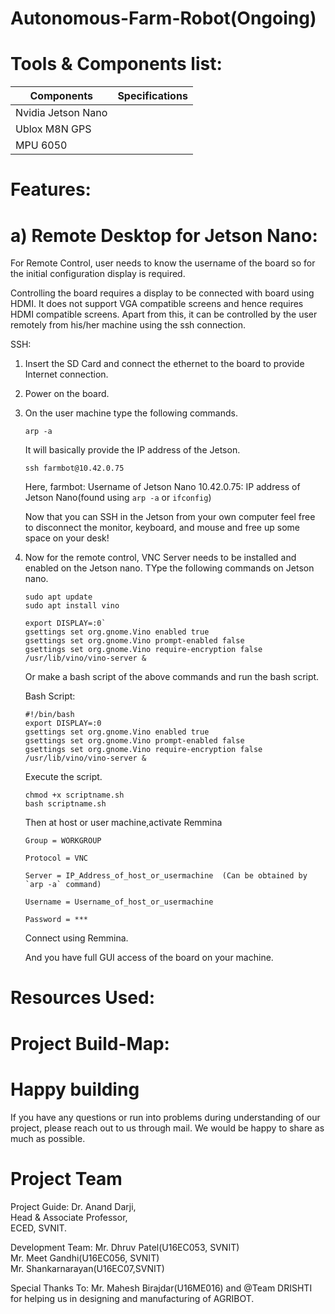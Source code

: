 # Autonomous-Farm-Robot(Ongoing)


# Tools & Components list:
 | Components        | Specifications                            |   
 | ------------------|:-----------------------------------------:|
 | Nvidia Jetson Nano|                                           |
 | Ublox M8N GPS     |                                           |  
 | MPU 6050          |                                           |

# Features:

# a) Remote Desktop for Jetson Nano:
For Remote Control, user needs to know the username of the board so for the initial configuration display is required.

Controlling the board requires a display to be connected with board using HDMI. It does not support VGA compatible screens and hence requires HDMI compatible screens.
Apart from this, it can be controlled by the user remotely from his/her machine using the ssh connection.

SSH:
1. Insert the SD Card and connect the ethernet to the board to provide Internet connection.
2. Power on the board.
3. On the user machine type the following commands.

   `arp -a`
   
   It will basically provide the IP address of the Jetson.
   
   `ssh farmbot@10.42.0.75`
   
   Here, farmbot: Username of Jetson Nano
         10.42.0.75: IP address of Jetson Nano(found using `arp -a` or `ifconfig`) 
   
   Now that you can SSH in the Jetson from your own computer feel free to disconnect the monitor, keyboard, and mouse and        free up some space on your desk!

4. Now for the remote control, VNC Server needs to be installed and enabled on the Jetson nano.
   TYpe the following commands on Jetson nano.
    
     ```
     sudo apt update
     sudo apt install vino
     ```
     
     ```
     export DISPLAY=:0`
     gsettings set org.gnome.Vino enabled true
     gsettings set org.gnome.Vino prompt-enabled false
     gsettings set org.gnome.Vino require-encryption false
     /usr/lib/vino/vino-server &
     ```
     Or make a bash script of the above commands and run the bash script.
     
     Bash Script:
     ```
     #!/bin/bash
     export DISPLAY=:0
     gsettings set org.gnome.Vino enabled true
     gsettings set org.gnome.Vino prompt-enabled false
     gsettings set org.gnome.Vino require-encryption false
     /usr/lib/vino/vino-server &
     ```
     Execute the script.
     ```
     chmod +x scriptname.sh
     bash scriptname.sh
     ```
     
     Then at host or user machine,activate Remmina  
     ```
     Group = WORKGROUP
     
     Protocol = VNC
     
     Server = IP_Address_of_host_or_usermachine  (Can be obtained by `arp -a` command)   
     
     Username = Username_of_host_or_usermachine
     
     Password = ***
     ```
     Connect using Remmina.
   
     And you have full GUI access of the board on your machine.
# Resources Used:     
     
# Project Build-Map:     
# Happy building
If you have any questions or run into problems during understanding of our project, please reach out to us through mail. We would be happy to share as much as possible.

# Project Team

Project Guide:
Dr. Anand Darji,\
Head & Associate Professor,\
ECED, SVNIT.

Development Team:
Mr. Dhruv Patel(U16EC053, SVNIT)\
Mr. Meet Gandhi(U16EC056, SVNIT)\
Mr. Shankarnarayan(U16EC07,SVNIT)

Special Thanks To:
Mr. Mahesh Birajdar(U16ME016) and @Team DRISHTI for helping us in designing and manufacturing of AGRIBOT.
